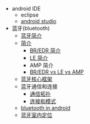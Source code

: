 
* android IDE
    * eclipse
    * [ android studio ](./IDE_android_studio.md)
* 蓝牙(bluetooth)
    * [ 蓝牙简介 ](./bluetooth.md)
    * [ 简介 ](./bluetooth_general_description.md)
        * [ BR/EDR 简介 ](./bluetooth_overview_of_BR_EDR_operation.md)
        * [ LE 简介 ](./bluetooth_overview_of_LE_operation.md)
        * AMP 简介
        * [BR/EDR vs LE vs AMP](http://www.wowotech.net.img.800cdn.com/content/uploadfile/201406/eaf01404028766.gif)
    * [ 蓝牙核心框架 ](./Bluetooth_core_system_architecture.md)
    * 蓝牙通信和连接
        * [ 通信拓扑 ](./bluetooth_communication_topology.md)
        * [ 连接和模式 ](./bluetooth_connection_and_mode.md)
    * [ bluetooth in android ](./bluetooth_android.md)
    * [ 蓝牙室内定位 ](./bluetooth_indoor_positioning.md)

